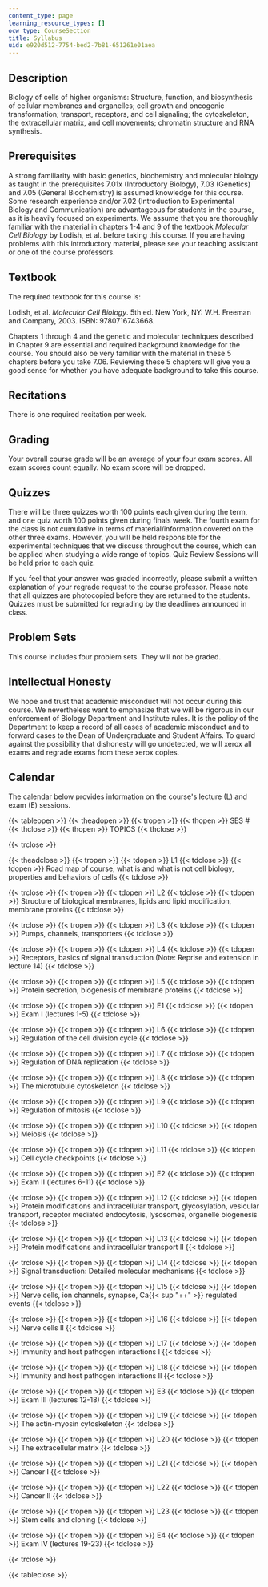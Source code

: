 ```yaml
---
content_type: page
learning_resource_types: []
ocw_type: CourseSection
title: Syllabus
uid: e920d512-7754-bed2-7b81-651261e01aea
---
```


Description
-----------

Biology of cells of higher organisms: Structure, function, and biosynthesis of cellular membranes and organelles; cell growth and oncogenic transformation; transport, receptors, and cell signaling; the cytoskeleton, the extracellular matrix, and cell movements; chromatin structure and RNA synthesis.

Prerequisites
-------------

A strong familiarity with basic genetics, biochemistry and molecular biology as taught in the prerequisites 7.01x (Introductory Biology), 7.03 (Genetics) and 7.05 (General Biochemistry) is assumed knowledge for this course. Some research experience and/or 7.02 (Introduction to Experimental Biology and Communication) are advantageous for students in the course, as it is heavily focused on experiments. We assume that you are thoroughly familiar with the material in chapters 1-4 and 9 of the textbook _Molecular Cell Biology_ by Lodish, et al. before taking this course. If you are having problems with this introductory material, please see your teaching assistant or one of the course professors.

Textbook
--------

The required textbook for this course is:

Lodish, et al. _Molecular Cell Biology_. 5th ed. New York, NY: W.H. Freeman and Company, 2003. ISBN: 9780716743668.

Chapters 1 through 4 and the genetic and molecular techniques described in Chapter 9 are essential and required background knowledge for the course. You should also be very familiar with the material in these 5 chapters before you take 7.06. Reviewing these 5 chapters will give you a good sense for whether you have adequate background to take this course.

Recitations
-----------

There is one required recitation per week.

Grading
-------

Your overall course grade will be an average of your four exam scores. All exam scores count equally. No exam score will be dropped.

Quizzes
-------

There will be three quizzes worth 100 points each given during the term, and one quiz worth 100 points given during finals week. The fourth exam for the class is not cumulative in terms of material/information covered on the other three exams. However, you will be held responsible for the experimental techniques that we discuss throughout the course, which can be applied when studying a wide range of topics. Quiz Review Sessions will be held prior to each quiz.

If you feel that your answer was graded incorrectly, please submit a written explanation of your regrade request to the course professor. Please note that all quizzes are photocopied before they are returned to the students. Quizzes must be submitted for regrading by the deadlines announced in class.

Problem Sets
------------

This course includes four problem sets. They will not be graded.

Intellectual Honesty
--------------------

We hope and trust that academic misconduct will not occur during this course. We nevertheless want to emphasize that we will be rigorous in our enforcement of Biology Department and Institute rules. It is the policy of the Department to keep a record of all cases of academic misconduct and to forward cases to the Dean of Undergraduate and Student Affairs. To guard against the possibility that dishonesty will go undetected, we will xerox all exams and regrade exams from these xerox copies.

Calendar
--------

The calendar below provides information on the course's lecture (L) and exam (E) sessions.

{{< tableopen >}}
{{< theadopen >}}
{{< tropen >}}
{{< thopen >}}
SES #
{{< thclose >}}
{{< thopen >}}
TOPICS
{{< thclose >}}

{{< trclose >}}

{{< theadclose >}}
{{< tropen >}}
{{< tdopen >}}
L1
{{< tdclose >}}
{{< tdopen >}}
Road map of course, what is and what is not cell biology, properties and behaviors of cells
{{< tdclose >}}

{{< trclose >}}
{{< tropen >}}
{{< tdopen >}}
L2
{{< tdclose >}}
{{< tdopen >}}
Structure of biological membranes, lipids and lipid modification, membrane proteins
{{< tdclose >}}

{{< trclose >}}
{{< tropen >}}
{{< tdopen >}}
L3
{{< tdclose >}}
{{< tdopen >}}
Pumps, channels, transporters
{{< tdclose >}}

{{< trclose >}}
{{< tropen >}}
{{< tdopen >}}
L4
{{< tdclose >}}
{{< tdopen >}}
Receptors, basics of signal transduction (Note: Reprise and extension in lecture 14)
{{< tdclose >}}

{{< trclose >}}
{{< tropen >}}
{{< tdopen >}}
L5
{{< tdclose >}}
{{< tdopen >}}
Protein secretion, biogenesis of membrane proteins
{{< tdclose >}}

{{< trclose >}}
{{< tropen >}}
{{< tdopen >}}
E1
{{< tdclose >}}
{{< tdopen >}}
Exam I (lectures 1-5)
{{< tdclose >}}

{{< trclose >}}
{{< tropen >}}
{{< tdopen >}}
L6
{{< tdclose >}}
{{< tdopen >}}
Regulation of the cell division cycle
{{< tdclose >}}

{{< trclose >}}
{{< tropen >}}
{{< tdopen >}}
L7
{{< tdclose >}}
{{< tdopen >}}
Regulation of DNA replication
{{< tdclose >}}

{{< trclose >}}
{{< tropen >}}
{{< tdopen >}}
L8
{{< tdclose >}}
{{< tdopen >}}
The microtubule cytoskeleton
{{< tdclose >}}

{{< trclose >}}
{{< tropen >}}
{{< tdopen >}}
L9
{{< tdclose >}}
{{< tdopen >}}
Regulation of mitosis
{{< tdclose >}}

{{< trclose >}}
{{< tropen >}}
{{< tdopen >}}
L10
{{< tdclose >}}
{{< tdopen >}}
Meiosis
{{< tdclose >}}

{{< trclose >}}
{{< tropen >}}
{{< tdopen >}}
L11
{{< tdclose >}}
{{< tdopen >}}
Cell cycle checkpoints
{{< tdclose >}}

{{< trclose >}}
{{< tropen >}}
{{< tdopen >}}
E2
{{< tdclose >}}
{{< tdopen >}}
Exam II (lectures 6-11)
{{< tdclose >}}

{{< trclose >}}
{{< tropen >}}
{{< tdopen >}}
L12
{{< tdclose >}}
{{< tdopen >}}
Protein modifications and intracellular transport, glycosylation, vesicular transport, receptor mediated endocytosis, lysosomes, organelle biogenesis
{{< tdclose >}}

{{< trclose >}}
{{< tropen >}}
{{< tdopen >}}
L13
{{< tdclose >}}
{{< tdopen >}}
Protein modifications and intracellular transport II
{{< tdclose >}}

{{< trclose >}}
{{< tropen >}}
{{< tdopen >}}
L14
{{< tdclose >}}
{{< tdopen >}}
Signal transduction: Detailed molecular mechanisms
{{< tdclose >}}

{{< trclose >}}
{{< tropen >}}
{{< tdopen >}}
L15
{{< tdclose >}}
{{< tdopen >}}
Nerve cells, ion channels, synapse, Ca{{< sup "++" >}} regulated events
{{< tdclose >}}

{{< trclose >}}
{{< tropen >}}
{{< tdopen >}}
L16
{{< tdclose >}}
{{< tdopen >}}
Nerve cells II
{{< tdclose >}}

{{< trclose >}}
{{< tropen >}}
{{< tdopen >}}
L17
{{< tdclose >}}
{{< tdopen >}}
Immunity and host pathogen interactions I
{{< tdclose >}}

{{< trclose >}}
{{< tropen >}}
{{< tdopen >}}
L18
{{< tdclose >}}
{{< tdopen >}}
Immunity and host pathogen interactions II
{{< tdclose >}}

{{< trclose >}}
{{< tropen >}}
{{< tdopen >}}
E3
{{< tdclose >}}
{{< tdopen >}}
Exam III (lectures 12-18)
{{< tdclose >}}

{{< trclose >}}
{{< tropen >}}
{{< tdopen >}}
L19
{{< tdclose >}}
{{< tdopen >}}
The actin-myosin cytoskeleton
{{< tdclose >}}

{{< trclose >}}
{{< tropen >}}
{{< tdopen >}}
L20
{{< tdclose >}}
{{< tdopen >}}
The extracellular matrix
{{< tdclose >}}

{{< trclose >}}
{{< tropen >}}
{{< tdopen >}}
L21
{{< tdclose >}}
{{< tdopen >}}
Cancer I
{{< tdclose >}}

{{< trclose >}}
{{< tropen >}}
{{< tdopen >}}
L22
{{< tdclose >}}
{{< tdopen >}}
Cancer II
{{< tdclose >}}

{{< trclose >}}
{{< tropen >}}
{{< tdopen >}}
L23
{{< tdclose >}}
{{< tdopen >}}
Stem cells and cloning
{{< tdclose >}}

{{< trclose >}}
{{< tropen >}}
{{< tdopen >}}
E4
{{< tdclose >}}
{{< tdopen >}}
Exam IV (lectures 19-23)
{{< tdclose >}}

{{< trclose >}}

{{< tableclose >}}